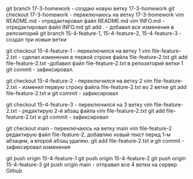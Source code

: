 git branch 17-3-homework - создаю новую ветку 17-3-homework
git checkout 17-3-homework - переключаюсь на ветку 17-3-homework
vim README.md - отредактировал файл README.md
vim INFO.md - отредактировал файл INFO.md
git add . - добавил все изменения в репозиторий
git branch 15-4-feature-1, 15-4-feature-2, 15-4-feature-3 - создал три новые ветки

git checkout 15-4-feature-1 - переключился на ветку 1
vim file-feature-2.txt - сделал изменения в первой строке файла file-feature-2.txt
git add file-feature-2.txt -добавил файл file-feature-2.txt в репозиторий ветки 1
git commit - зафиксировал.



git checkout 15-4-feature-2 - переключился на ветку 2
vim file-feature-2.txt - изменил первую строку файла file-feature-2.txt во 2 ветке
git add file-feature-2.txt и git commit - зафиксировал


git checkout 15-4-feature-3 - переключился на 3 ветку
vim file-feature-2.txt - редактирую 2-й абзац файла vim file-feature-2.txt
git add file-feature-2.txt и git commit - зафиксировал

git checkout main - переключаюсь на ветку main
vim file-feature-2 редактирую файл file-feature-2, добавляю
 новый текст перед 1-м абзацем, а второй абзац удаляю.
git add file-feature-2.txt и  git commit - зафиксировал изменения

git push origin 15-4-feature-1
git push origin 15-4-feature-2
git push origin 15-4-feature-3 
git push origin main - отправил все 4 ветки на сервер Github


